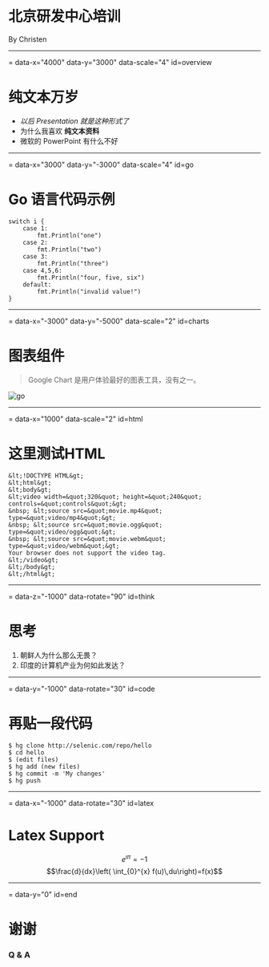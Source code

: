 # 北京研发中心培训

By Christen

----
= data-x="4000" data-y="3000" data-scale="4" id=overview
# 纯文本万岁

- _以后 Presentation 就是这种形式了_
- 为什么我喜欢 **纯文本资料**
- 微软的 PowerPoint 有什么不好

----
= data-x="3000" data-y="-3000" data-scale="4" id=go

# Go 语言代码示例

```
switch i {
    case 1:
        fmt.Println("one")
    case 2:
        fmt.Println("two")
    case 3:
        fmt.Println("three")
    case 4,5,6:
        fmt.Println("four, five, six")
    default:
        fmt.Println("invalid value!")
}
```

----
= data-x="-3000" data-y="-5000" data-scale="2" id=charts
# 图表组件

>Google Chart 是用户体验最好的图表工具，没有之一。

![go](https://code.google.com/p/go/logo?cct=1363647092)

----
= data-x="1000" data-scale="2" id=html
# 这里测试HTML

```
&lt;!DOCTYPE HTML&gt;
&lt;html&gt;
&lt;body&gt;
&lt;video width=&quot;320&quot; height=&quot;240&quot; controls=&quot;controls&quot;&gt;
&nbsp; &lt;source src=&quot;movie.mp4&quot; type=&quot;video/mp4&quot;&gt;
&nbsp; &lt;source src=&quot;movie.ogg&quot; type=&quot;video/ogg&quot;&gt;
&nbsp; &lt;source src=&quot;movie.webm&quot; type=&quot;video/webm&quot;&gt;
Your browser does not support the video tag.
&lt;/video&gt;
&lt;/body&gt;
&lt;/html&gt;
```

----
= data-z="-1000"  data-rotate="90" id=think

# 思考 

1. 朝鲜人为什么那么无畏？
2. 印度的计算机产业为何如此发达？

----
= data-y="-1000"  data-rotate="30" id=code

# 再贴一段代码
```
$ hg clone http://selenic.com/repo/hello
$ cd hello
$ (edit files)
$ hg add (new files)
$ hg commit -m 'My changes'
$ hg push
```
----
=  data-x="-1000"  data-rotate="30" id=latex

# Latex Support

$$e^{\imath\pi} = -1$$
$$\frac{d}{dx}\left( \int_{0}^{x} f(u)\,du\right)=f(x)$$

----
= data-y="0" id=end

# 谢谢

### Q & A